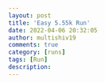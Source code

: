 ```yaml
---
layout: post
title: 'Easy 5.55k Run'
date: 2022-04-06 20:32:05
author: multishiv19
comments: true
category: [runs]
tags: [Run]
description: 
---
```


<div width='100%' class='strava-embed-placeholder' data-embed-type='activity' data-embed-id='6938970661'></div>
<script src='https://strava-embeds.com/embed.js'></script>
